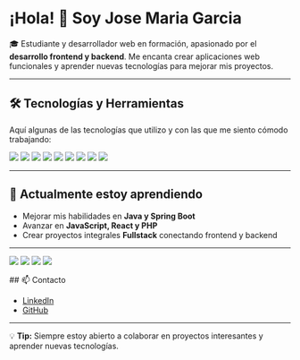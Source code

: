 # ¡Hola! 👋 Soy Jose Maria Garcia

🎓 Estudiante y desarrollador web en formación, apasionado por el **desarrollo frontend y backend**. Me encanta crear aplicaciones web funcionales y aprender nuevas tecnologías para mejorar mis proyectos.

---

## 🛠 Tecnologías y Herramientas

Aquí algunas de las tecnologías que utilizo y con las que me siento cómodo trabajando:

<p align="left">
  <img src="https://img.shields.io/badge/HTML5-E34F26?style=for-the-badge&logo=html5&logoColor=white" />
  <img src="https://img.shields.io/badge/CSS3-1572B6?style=for-the-badge&logo=css3&logoColor=white" />
  <img src="https://img.shields.io/badge/JavaScript-F7DF1E?style=for-the-badge&logo=javascript&logoColor=black" />
  <img src="https://img.shields.io/badge/PHP-777BB4?style=for-the-badge&logo=php&logoColor=white" />
  <img src="https://img.shields.io/badge/Java-007396?style=for-the-badge&logo=java&logoColor=white" />
  <img src="https://img.shields.io/badge/SpringBoot-6DB33F?style=for-the-badge&logo=spring&logoColor=white" />
  <img src="https://img.shields.io/badge/MySQL-4479A1?style=for-the-badge&logo=mysql&logoColor=white" />
  <img src="https://img.shields.io/badge/Git-F05032?style=for-the-badge&logo=git&logoColor=white" />
  <img src="https://img.shields.io/badge/GitHub-181717?style=for-the-badge&logo=github&logoColor=white" />
</p>

---

## 🌱 Actualmente estoy aprendiendo

- Mejorar mis habilidades en **Java y Spring Boot**
- Avanzar en **JavaScript, React y PHP**
- Crear proyectos integrales **Fullstack** conectando frontend y backend

---
<p align="left">
  <img src="https://img.shields.io/badge/HTML5-E34F26?style=for-the-badge&logo=html5&logoColor=white" />
  <img src="https://img.shields.io/badge/CSS3-1572B6?style=for-the-badge&logo=css3&logoColor=white" />
  <img src="https://img.shields.io/badge/JavaScript-F7DF1E?style=for-the-badge&logo=javascript&logoColor=black" />
  <img src="https://img.shields.io/badge/Java-007396?style=for-the-badge&logo=java&logoColor=white" />
</p>
## 📫 Contacto

- [LinkedIn](www.linkedin.com/in/josem-garcia-)  
- [GitHub](https://github.com/Elion-hub)

---

💡 **Tip:** Siempre estoy abierto a colaborar en proyectos interesantes y aprender nuevas tecnologías.
